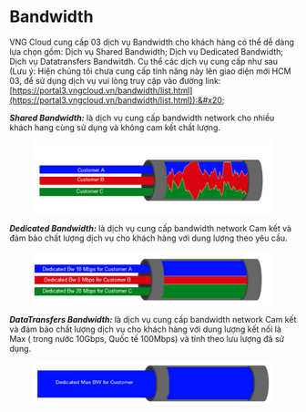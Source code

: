 # Bandwidth

VNG Cloud cung cấp 03 dịch vụ Bandwidth cho khách hàng có thể dễ dàng lựa chọn gồm: Dịch vụ Shared Bandwidth; Dịch vụ Dedicated Bandwidth; Dịch vụ Datatransfers Bandwitdh. Cụ thể các dịch vụ cung cấp như sau (Lưu ý: Hiện chúng tôi chưa cung cấp tính năng này lên giao diện mới HCM 03, để sử dụng dịch vụ vui lòng truy cập vào đường link: [https://portal3.vngcloud.vn/bandwidth/list.html](https://portal3.vngcloud.vn/bandwidth/list.html)):&#x20;

_**Shared Bandwidth:**_ là dịch vụ cung cấp bandwidth network cho nhiều khách hang cùng sử dụng và không cam kết chất lượng. &#x20;

<figure><img src="../../../../.gitbook/assets/image (21).png" alt=""><figcaption></figcaption></figure>

_**Dedicated Bandwidth:**_ là dịch vụ cung cấp bandwidth network Cam kết và đảm bảo chất lượng dịch vụ cho khách hàng với dung lượng theo yêu cầu.&#x20;

<figure><img src="../../../../.gitbook/assets/image (22).png" alt=""><figcaption></figcaption></figure>

_**DataTransfers Bandwidth:**_ là dịch vụ cung cấp bandwidth network Cam kết và đảm bảo chất lượng dịch vụ cho khách hàng với dung lượng kết nối là Max ( trong nước  10Gbps, Quốc tế 100Mbps) và tính theo lưu lượng đã sử dụng.

<figure><img src="../../../../.gitbook/assets/image (23).png" alt=""><figcaption></figcaption></figure>
